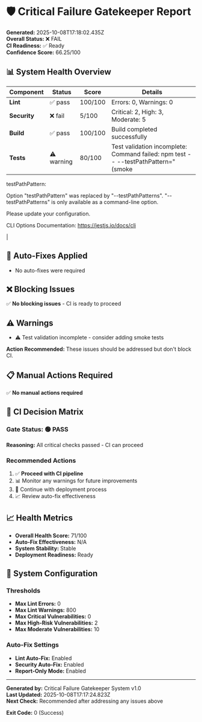 # 🛡️ Critical Failure Gatekeeper Report

**Generated:** 2025-10-08T17:18:02.435Z  
**Overall Status:** ❌ FAIL  
**CI Readiness:** ✅ Ready  
**Confidence Score:** 66.25/100

## 📊 System Health Overview

| Component | Status | Score | Details |
|-----------|--------|-------|---------|
| **Lint** | ✅ pass | 100/100 | Errors: 0, Warnings: 0 |
| **Security** | ❌ fail | 5/100 | Critical: 2, High: 3, Moderate: 5 |
| **Build** | ✅ pass | 100/100 | Build completed successfully |
| **Tests** | ⚠️ warning | 80/100 | Test validation incomplete: Command failed: npm test -- --testPathPattern="(smoke|critical)" --passWithNoTests
testPathPattern:

  Option "testPathPattern" was replaced by "--testPathPatterns". "--testPathPatterns" is only available as a command-line option.
  
  Please update your configuration.

  CLI Options Documentation:
  https://jestjs.io/docs/cli

 |

## 🔧 Auto-Fixes Applied

- No auto-fixes were required

## ❌ Blocking Issues

✅ **No blocking issues** - CI is ready to proceed

## ⚠️ Warnings


- ⚠️ Test validation incomplete - consider adding smoke tests

**Action Recommended:** These issues should be addressed but don't block CI.


## 📋 Manual Actions Required

✅ **No manual actions required**

## 🚀 CI Decision Matrix

### Gate Status: 🟢 PASS

**Reasoning:** All critical checks passed - CI can proceed

### Recommended Actions


1. ✅ **Proceed with CI pipeline**
2. 📊 Monitor any warnings for future improvements
3. 🔄 Continue with deployment process
4. 📈 Review auto-fix effectiveness


## 📈 Health Metrics

- **Overall Health Score:** 71/100
- **Auto-Fix Effectiveness:** N/A
- **System Stability:** Stable
- **Deployment Readiness:** Ready

## 🔄 System Configuration

### Thresholds
- **Max Lint Errors:** 0
- **Max Lint Warnings:** 800
- **Max Critical Vulnerabilities:** 0
- **Max High-Risk Vulnerabilities:** 2
- **Max Moderate Vulnerabilities:** 10

### Auto-Fix Settings
- **Lint Auto-Fix:** Enabled
- **Security Auto-Fix:** Enabled
- **Report-Only Mode:** Enabled

---

**Generated by:** Critical Failure Gatekeeper System v1.0  
**Last Updated:** 2025-10-08T17:17:24.823Z  
**Next Check:** Recommended after addressing any issues above

**Exit Code:** 0 (Success)
